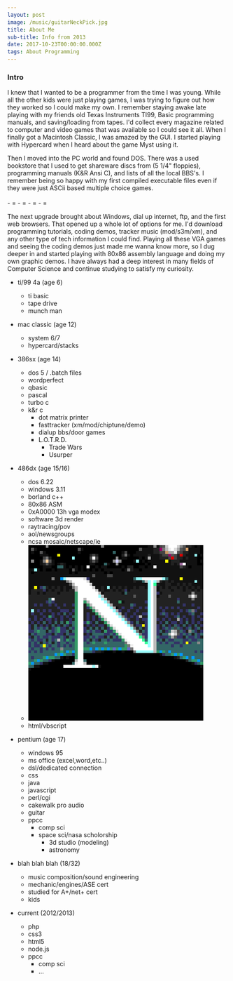 ```yaml
---
layout: post
image: /music/guitarNeckPick.jpg
title: About Me
sub-title: Info from 2013
date: 2017-10-23T00:00:00.000Z
tags: About Programming
---
```

### Intro
I knew that I wanted to be a programmer from the time I was young. While all the other kids were just playing games, I was trying to figure out how they worked so I could make my own. I remember staying awake late playing with my friends old Texas Instruments TI99, Basic programming manuals, and saving/loading from tapes. I'd collect every magazine related to computer and video games that was available so I could see it all. When I finally got a Macintosh Classic, I was amazed by the GUI. I started playing with Hypercard when I heard about the game Myst using it.

Then I moved into the PC world and found DOS. There was a used bookstore that I used to get shareware discs from (5 1/4" floppies), programming manuals (K&R Ansi C), and lists of all the local BBS's. I remember being so happy with my first compiled executable files even if they were just ASCii based multiple choice games.
<br/>
<br/>
<span class="alternate">
  <span class="alternate__purple">-</span>
  <span class="alternate__green">=</span>
  <span class="alternate__purple">-</span>
  <span class="alternate__green">=</span>
  <span class="alternate__purple">-</span>
  <span class="alternate__green">=</span>
  <span class="alternate__purple">-</span>
  <span class="alternate__green">=</span>
</span>

The next upgrade brought about Windows, dial up internet, ftp, and the first web browsers. That opened up a whole lot of options for me. I'd download programming tutorials, coding demos, tracker music (mod/s3m/xm), and any other type of tech information I could find. Playing all these VGA games and seeing the coding demos just made me wanna know more, so I dug deeper in and started playing with 80x86 assembly language and doing my own graphic demos.
I have always had a deep interest in many fields of Computer Science and continue studying to satisfy my curiosity.

- ti/99 4a (age 6)
	- ti basic
	- tape drive
	- munch man

- mac classic (age 12)
	- system 6/7
	- hypercard/stacks

- 386sx (age 14)
	- dos 5 / .batch files
	- wordperfect
	- qbasic
	- pascal
	- turbo c
  - k&r c
	- dot matrix printer
	- fasttracker (xm/mod/chiptune/demo)
	- dialup bbs/door games
    - L.O.T.R.D.
		- Trade Wars
		- Usurper

- 486dx (age 15/16)
	- dos 6.22
	- windows 3.11
	- borland c++
	- 80x86 ASM
	- 0xA0000 13h vga modex
	- software 3d render
	- raytracing/pov
	- aol/newsgroups
	- ncsa mosaic/netscape/ie
    - ![Netscape Navigator](/assets/images/programming/netscapeNavigatorIcon.gif)
	- html/vbscript

- pentium (age 17)
	- windows 95
	- ms office (excel,word,etc..)
	- dsl/dedicated connection
	- css
	- java
	- javascript
	- perl/cgi
	- cakewalk pro audio
	- guitar
	- ppcc
		- comp sci
	  - space sci/nasa scholorship
		- 3d studio (modeling)
		- astronomy

- blah blah blah (18/32)
	- music composition/sound engineering
	- mechanic/engines/ASE cert
	- studied for A+/net+ cert
	- kids

- current (2012/2013)
	- php
	- css3
	- html5
	- node.js
	- ppcc
		- comp sci
		- ...
